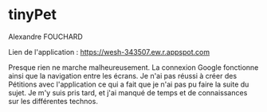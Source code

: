 # tinyPet

Alexandre FOUCHARD

Lien de l'application :
https://wesh-343507.ew.r.appspot.com

Presque rien ne marche malheureusement. La connexion Google fonctionne ainsi que la navigation entre les écrans. 
Je n'ai pas réussi à créer des Pétitions avec l'application ce qui a fait que je n'ai pas pu faire la suite du sujet. 
Je m'y suis pris tard, et j'ai manqué de temps et de connaissances sur les différentes technos. 
